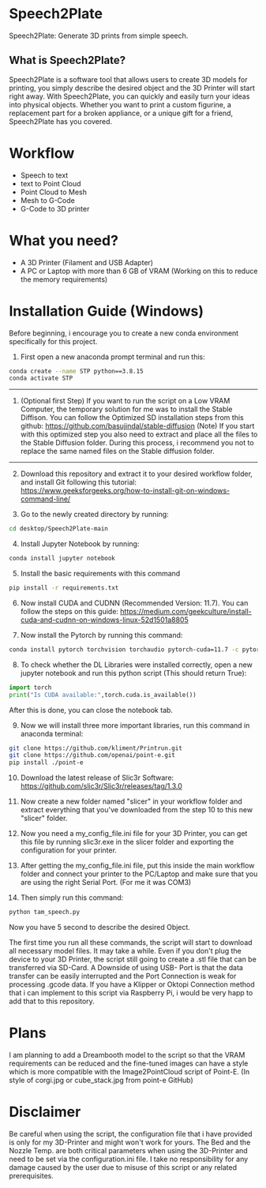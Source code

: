 # Speech2Plate
Speech2Plate: Generate 3D prints from simple speech.


## What is Speech2Plate?
Speech2Plate is a software tool that allows users to create 3D models for printing, you simply describe the desired object and the 3D Printer will start right away. With Speech2Plate, you can quickly and easily turn your ideas into physical objects. Whether you want to print a custom figurine, a replacement part for a broken appliance, or a unique gift for a friend, Speech2Plate has you covered.

# Workflow

- Speech to text
- text to Point Cloud
- Point Cloud to Mesh
- Mesh to G-Code
- G-Code to 3D printer

# What you need?

- A 3D Printer (Filament and USB Adapter)
- A PC or Laptop with more than 6 GB of VRAM (Working on this to reduce the memory requirements)

# Installation Guide (Windows)

Before beginning, i encourage you to create a new conda environment specifically for this project.

1. First open a new anaconda prompt terminal and run this:

```bash
conda create --name STP python==3.8.15
conda activate STP
```
--------------------------------------------------------------
1. (Optional first Step) If you want to run the script on a Low VRAM Computer, the temporary solution for me was to install the Stable Diffison. You can follow the Optimized SD installation steps from this github: 
https://github.com/basujindal/stable-diffusion
(Note) If you start with this optimized step you also need to extract and place all the files to the Stable Diffusion folder. During this process, i recommend you not to replace the same named files on the Stable diffusion folder.
-------------------------------------------------------------

2. Download this repository and extract it to your desired workflow folder, and install Git following this tutorial:
https://www.geeksforgeeks.org/how-to-install-git-on-windows-command-line/

3. Go to the newly created directory by running:

```bash
cd desktop/Speech2Plate-main
```

4. Install Jupyter Notebook by running:

```bash
conda install jupyter notebook
```

5. Install the basic requirements with this command

```bash
pip install -r requirements.txt
```

6. Now install CUDA and CUDNN (Recommended Version: 11.7). You can follow the steps on this guide:
https://medium.com/geekculture/install-cuda-and-cudnn-on-windows-linux-52d1501a8805

7. Now install the Pytorch by running this command:

 ```bash
conda install pytorch torchvision torchaudio pytorch-cuda=11.7 -c pytorch -c nvidia
```

8. To check whether the DL Libraries were installed correctly, open a new jupyter notebook and run this python script (This should return True):

 ```python
import torch
print("Is CUDA available:",torch.cuda.is_available())
```
After this is done, you can close the notebook tab.

9. Now we will install three more important libraries, run this command in anaconda terminal:

 ```bash
git clone https://github.com/kliment/Printrun.git
git clone https://github.com/openai/point-e.git
pip install ./point-e
```

10. Download the latest release of Slic3r Software:
https://github.com/slic3r/Slic3r/releases/tag/1.3.0

11. Now create a new folder named "slicer" in your workflow folder and extract everything that you've downloaded from the step 10 to this new "slicer" folder.

12. Now you need a my_config_file.ini file for your 3D Printer, you can get this file by running slic3r.exe in the slicer folder and exporting the configuration for your printer.

13. After getting the my_config_file.ini file, put this inside the main workflow folder and connect your printer to the PC/Laptop and make sure that you are using the right Serial Port. (For me it was COM3)

13. Then simply run this command:
```bash
python tam_speech.py
```

Now you have 5 second to describe the desired Object.

The first time you run all these commands, the script will start to download all necessary model files. It may take a while.
Even if you don't plug the device to your 3D Printer, the script still going to create a .stl file that can be transferred via SD-Card. A Downside of using USB- Port is that the data transfer can be easily interrupted and the Port Connection is weak for processing .gcode data. If you have a Klipper or Oktopi Connection method that i can implement to this script via Raspberry Pi, i would be very happ to add that to this repository.

# Plans

I am planning to add a Dreambooth model to the script so that the VRAM requirements can be reduced and the fine-tuned images can have a style which is more compatible with the Image2PointCloud script of Point-E. (In style of corgi.jpg or cube_stack.jpg from point-e GitHub)

# Disclaimer

Be careful when using the script, the configuration file that i have provided is only for my 3D-Printer and might won't work for yours. The Bed and the Nozzle Temp. are both critical parameters when using the 3D-Printer and need to be set via the configuration.ini file. I take no responsibility for any damage caused by the user due to misuse of this script or any related prerequisites.
